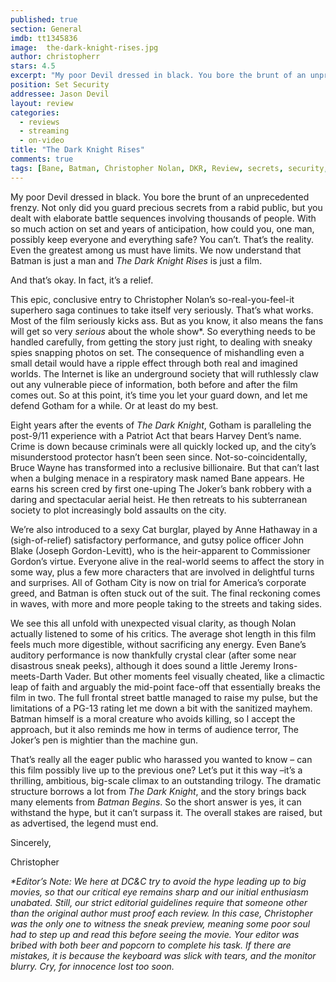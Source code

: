 ```yaml
---
published: true
section: General
imdb: tt1345836
image:  the-dark-knight-rises.jpg
author: christopherr
stars: 4.5
excerpt: "My poor Devil dressed in black. You bore the brunt of an unprecedented frenzy. Not only did you guard precious secrets from a rabid public, but you dealt with elaborate battle sequences involving thousands of people."
position: Set Security
addressee: Jason Devil
layout: review
categories:
  - reviews
  - streaming
  - on-video
title: "The Dark Knight Rises"
comments: true
tags: [Bane, Batman, Christopher Nolan, DKR, Review, secrets, security, set, TDKR, The Dark Knight Rises]
---
```

<p>My poor Devil dressed in black. You bore the brunt of an unprecedented frenzy. Not only did you guard precious secrets from a rabid public, but you dealt with elaborate battle sequences involving thousands of people. With so much action on set and years of anticipation, how could you, one man, possibly keep everyone and everything safe? You can&rsquo;t. That&rsquo;s the reality. Even the greatest among us must have limits. We now understand that Batman is just a man and <em>The Dark Knight Rises</em> is just a film.</p>
<p>And that&rsquo;s okay. In fact, it&rsquo;s a relief.</p>
<p>This epic, conclusive entry to Christopher Nolan&rsquo;s so-real-you-feel-it superhero saga continues to take itself very seriously. That&rsquo;s what works. Most of the film seriously kicks ass. But as you know, it also means the fans will get so very <em>serious</em> about the whole show*. So everything needs to be handled carefully, from getting the story just right, to dealing with sneaky spies snapping photos on set. The consequence of mishandling even a small detail would have a ripple effect through both real and imagined worlds. The Internet is like an underground society that will ruthlessly claw out any vulnerable piece of information, both before and after the film comes out. So at this point, it&rsquo;s time you let your guard down, and let me defend Gotham for a while. Or at least do my best.</p>
<p>Eight years after the events of <em>The Dark Knight</em>, Gotham is paralleling the post-9/11 experience with a Patriot Act that bears Harvey Dent&rsquo;s name. Crime is down because criminals were all quickly locked up, and the city&rsquo;s misunderstood protector hasn&rsquo;t been seen since. Not-so-coincidentally, Bruce Wayne has transformed into a reclusive billionaire. But that can&rsquo;t last when a bulging menace in a respiratory mask named Bane appears. He earns his screen cred by first one-uping The Joker&rsquo;s bank robbery with a daring and spectacular aerial heist. He then retreats to his subterranean society to plot increasingly bold assaults on the city.</p>
<p>We&rsquo;re also introduced to a sexy Cat burglar, played by Anne Hathaway in a (sigh-of-relief) satisfactory performance, and gutsy police officer John Blake (Joseph Gordon-Levitt), who is the heir-apparent to Commissioner Gordon&rsquo;s virtue. Everyone alive in the real-world seems to affect the story in some way, plus a few more characters that are involved in delightful turns and surprises. All of Gotham City is now on trial for America&rsquo;s corporate greed, and Batman is often stuck out of the suit. The final reckoning comes in waves, with more and more people taking to the streets and taking sides.</p>
<p>We see this all unfold with unexpected visual clarity, as though Nolan actually listened to some of his critics. The average shot length in this film feels much more digestible, without sacrificing any energy. Even Bane&rsquo;s auditory performance is now thankfully crystal clear (after some near disastrous sneak peeks), although it does sound a little Jeremy Irons-meets-Darth Vader. But other moments feel visually cheated, like a climactic leap of faith and arguably the mid-point face-off that essentially breaks the film in two. The full frontal street battle managed to raise my pulse, but the limitations of a PG-13 rating let me down a bit with the sanitized mayhem. Batman himself is a moral creature who avoids killing, so I accept the approach, but it also reminds me how in terms of audience terror, The Joker&rsquo;s pen is mightier than the machine gun.</p>
<p>That&rsquo;s really all the eager public who harassed you wanted to know &ndash; can this film possibly live up to the previous one? Let&rsquo;s put it this way &ndash;it&rsquo;s a thrilling, ambitious, big-scale climax to an outstanding trilogy. The dramatic structure borrows a lot from <em>The Dark Knight</em>, and the story brings back many elements from <em>Batman Begins</em>. So the short answer is yes, it can withstand the hype, but it can&rsquo;t surpass it. The overall stakes are raised, but as advertised, the legend must end.&nbsp;</p>
<p>Sincerely,</p>
<p>Christopher</p>
<p><em>*Editor&rsquo;s Note: We here at DC&amp;C try to avoid the hype leading up to big movies, so that our critical eye remains sharp and our initial enthusiasm unabated. Still, our strict editorial guidelines require that someone other than the original author must proof each review. In this case, Christopher was the only one to witness the sneak preview, meaning some poor soul had to step up and read this before seeing the movie. Your editor was bribed with both beer and popcorn to complete his task. If there are mistakes, it is because the keyboard was slick with tears, and the monitor blurry. Cry, for innocence lost too soon.</em></p>
